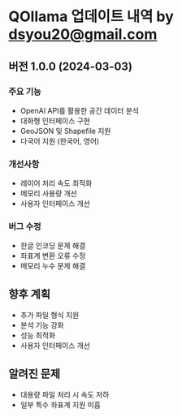 # QOllama 업데이트 내역 by dsyou20@gmail.com

## 버전 1.0.0 (2024-03-03)
### 주요 기능
- OpenAI API를 활용한 공간 데이터 분석
- 대화형 인터페이스 구현
- GeoJSON 및 Shapefile 지원
- 다국어 지원 (한국어, 영어)

### 개선사항
- 레이어 처리 속도 최적화
- 메모리 사용량 개선
- 사용자 인터페이스 개선

### 버그 수정
- 한글 인코딩 문제 해결
- 좌표계 변환 오류 수정
- 메모리 누수 문제 해결

## 향후 계획
- 추가 파일 형식 지원
- 분석 기능 강화
- 성능 최적화
- 사용자 인터페이스 개선

## 알려진 문제
- 대용량 파일 처리 시 속도 저하
- 일부 특수 좌표계 지원 미흡
